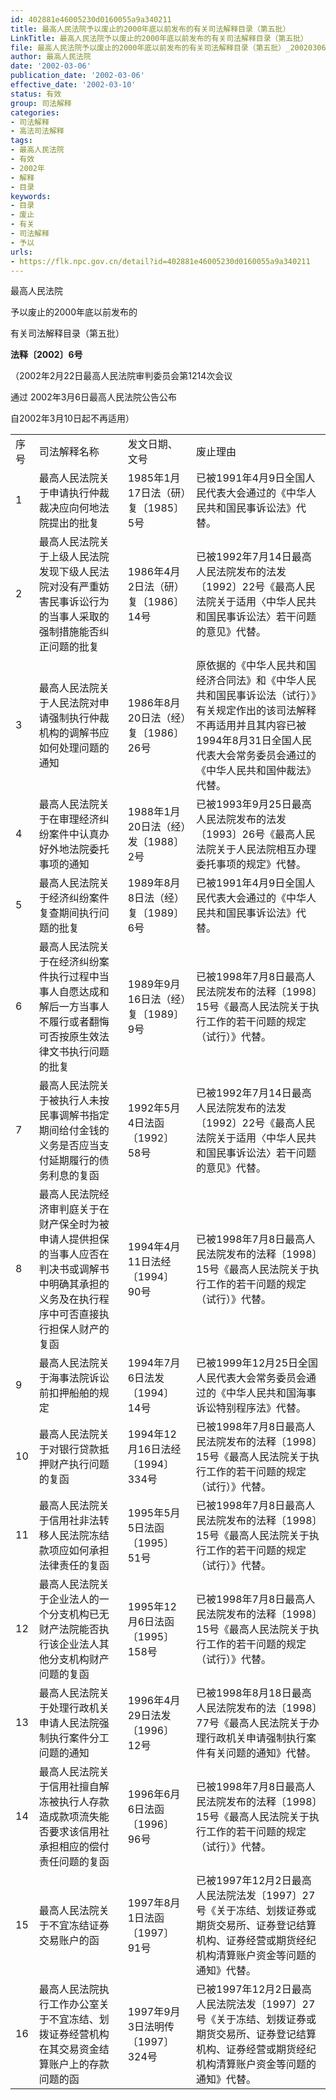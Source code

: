 ```yaml
---
id: 402881e46005230d0160055a9a340211
title: 最高人民法院予以废止的2000年底以前发布的有关司法解释目录（第五批）
LinkTitle: 最高人民法院予以废止的2000年底以前发布的有关司法解释目录（第五批）
file: 最高人民法院予以废止的2000年底以前发布的有关司法解释目录（第五批）_20020306_402881e46005230d0160055a9a340211.docx
author: 最高人民法院
date: '2002-03-06'
publication_date: '2002-03-06'
effective_date: '2002-03-10'
status: 有效
group: 司法解释
categories:
- 司法解释
- 高法司法解释
tags:
- 最高人民法院
- 有效
- 2002年
- 解释
- 目录
keywords:
- 目录
- 废止
- 有关
- 司法解释
- 予以
urls:
- https://flk.npc.gov.cn/detail?id=402881e46005230d0160055a9a340211
---
```


最高人民法院

予以废止的2000年底以前发布的

有关司法解释目录（第五批）

**法释〔2002〕6号**

（2002年2月22日最高人民法院审判委员会第1214次会议

通过 2002年3月6日最高人民法院公告公布

自2002年3月10日起不再适用）

|  |  |  |  |
| --- | --- | --- | --- |
| 序号 | 司法解释名称 | 发文日期、文号 | 废止理由 |
| 1 | 最高人民法院关于申请执行仲裁裁决应向何地法院提出的批复 | 1985年1月17日法（研）复〔1985〕5号 | 已被1991年4月9日全国人民代表大会通过的《中华人民共和国民事诉讼法》代替。 |
| 2 | 最高人民法院关于上级人民法院发现下级人民法院对没有严重妨害民事诉讼行为的当事人采取的强制措施能否纠正问题的批复 | 1986年4月2日法（研）复〔1986〕14号 | 已被1992年7月14日最高人民法院发布的法发〔1992〕22号《最高人民法院关于适用〈中华人民共和国民事诉讼法〉若干问题的意见》代替。 |
| 3 | 最高人民法院关于人民法院对申请强制执行仲裁机构的调解书应如何处理问题的通知 | 1986年8月20日法（经）复〔1986〕26号 | 原依据的《中华人民共和国经济合同法》和《中华人民共和国民事诉讼法（试行）》有关规定作出的该司法解释不再适用并且其内容已被1994年8月31日全国人民代表大会常务委员会通过的《中华人民共和国仲裁法》代替。 |
| 4 | 最高人民法院关于在审理经济纠纷案件中认真办好外地法院委托事项的通知 | 1988年1月20日法（经）发〔1988〕2号 | 已被1993年9月25日最高人民法院发布的法发〔1993〕26号《最高人民法院关于人民法院相互办理委托事项的规定》代替。 |
| 5 | 最高人民法院关于经济纠纷案件复查期间执行问题的批复 | 1989年8月8日法（经）复〔1989〕6号 | 已被1991年4月9日全国人民代表大会通过的《中华人民共和国民事诉讼法》代替。 |
| 6 | 最高人民法院关于在经济纠纷案件执行过程中当事人自愿达成和解后一方当事人不履行或者翻悔可否按原生效法律文书执行问题的批复 | 1989年9月16日法（经）复〔1989〕9号 | 已被1998年7月8日最高人民法院发布的法释〔1998〕15号《最高人民法院关于执行工作的若干问题的规定（试行）》代替。 |
| 7 | 最高人民法院关于被执行人未按民事调解书指定期间给付金钱的义务是否应当支付延期履行的债务利息的复函 | 1992年5月4日法函〔1992〕58号 | 已被1992年7月14日最高人民法院发布的法发〔1992〕22号《最高人民法院关于适用〈中华人民共和国民事诉讼法〉若干问题的意见》代替。 |
| 8 | 最高人民法院经济审判庭关于在财产保全时为被申请人提供担保的当事人应否在判决书或调解书中明确其承担的义务及在执行程序中可否直接执行担保人财产的复函 | 1994年4月11日法经〔1994〕90号 | 已被1998年7月8日最高人民法院发布的法释〔1998〕15号《最高人民法院关于执行工作的若干问题的规定（试行）》代替。 |
| 9 | 最高人民法院关于海事法院诉讼前扣押船舶的规定 | 1994年7月6日法发〔1994〕14号 | 已被1999年12月25日全国人民代表大会常务委员会通过的《中华人民共和国海事诉讼特别程序法》代替。 |
| 10 | 最高人民法院关于对银行贷款抵押财产执行问题的复函 | 1994年12月16日法经〔1994〕334号 | 已被1998年7月8日最高人民法院发布的法释〔1998〕15号《最高人民法院关于执行工作的若干问题的规定（试行）》代替。 |
| 11 | 最高人民法院关于信用社非法转移人民法院冻结款项应如何承担法律责任的复函 | 1995年5月5日法函〔1995〕51号 | 已被1998年7月8日最高人民法院发布的法释〔1998〕15号《最高人民法院关于执行工作的若干问题的规定（试行）》代替。 |
| 12 | 最高人民法院关于企业法人的一个分支机构已无财产法院能否执行该企业法人其他分支机构财产问题的复函 | 1995年12月6日法函〔1995〕158号 | 已被1998年7月8日最高人民法院发布的法释〔1998〕15号《最高人民法院关于执行工作的若干问题的规定（试行）》代替。 |
| 13 | 最高人民法院关于处理行政机关申请人民法院强制执行案件分工问题的通知 | 1996年4月29日法发〔1996〕12号 | 已被1998年8月18日最高人民法院发布的法〔1998〕77号《最高人民法院关于办理行政机关申请强制执行案件有关问题的通知》代替。 |
| 14 | 最高人民法院关于信用社擅自解冻被执行人存款造成款项流失能否要求该信用社承担相应的偿付责任问题的复函 | 1996年6月6日法函〔1996〕96号 | 已被1998年7月8日最高人民法院发布的法释〔1998〕15号《最高人民法院关于执行工作的若干问题的规定（试行）》代替。 |
| 15 | 最高人民法院关于不宜冻结证券交易账户的函 | 1997年8月1日法函〔1997〕91号 | 已被1997年12月2日最高人民法院法发〔1997〕27号《关于冻结、划拨证券或期货交易所、证券登记结算机构、证券经营或期货经纪机构清算账户资金等问题的通知》代替。 |
| 16 | 最高人民法院执行工作办公室关于不宜冻结、划拨证券经营机构在其交易资金结算账户上的存款问题的函 | 1997年9月3日法明传〔1997〕324号 | 已被1997年12月2日最高人民法院法发〔1997〕27号《关于冻结、划拨证券或期货交易所、证券登记结算机构、证券经营或期货经纪机构清算账户资金等问题的通知》代替。 |
